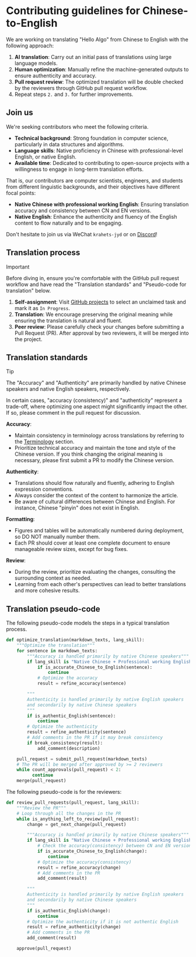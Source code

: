 # Contributing guidelines for Chinese-to-English

We are working on translating "Hello Algo" from Chinese to English with the following approach:

1. **AI translation**: Carry out an initial pass of translations using large language models.
2. **Human optimization**: Manually refine the machine-generated outputs to ensure authenticity and accuracy.
3. **Pull request review**: The optimized translation will be double checked by the reviewers through GitHub pull request workflow.
4. Repeat steps `2.` and `3.` for further improvements.

## Join us

We're seeking contributors who meet the following criteria.

- **Technical background**: Strong foundation in computer science, particularly in data structures and algorithms.
- **Language skills**: Native proficiency in Chinese with professional-level English, or native English.
- **Available time**: Dedicated to contributing to open-source projects with a willingness to engage in long-term translation efforts.

That is, our contributors are computer scientists, engineers, and students from different linguistic backgrounds, and their objectives have different focal points:

- **Native Chinese with professional working English**: Ensuring translation accuracy and consistency between CN and EN versions.
- **Native English**: Enhance the authenticity and fluency of the English content to flow naturally and to be engaging.

Don't hesitate to join us via WeChat `krahets-jyd` or on [Discord](https://discord.gg/9hrbyZFBX3)!

## Translation process

> [!important]
> Before diving in, ensure you're comfortable with the GitHub pull request workflow and have read the "Translation standards" and "Pseudo-code for translation" below.

1. **Self-assignment**: Visit [GitHub projects](https://github.com/users/krahets/projects/2/views/4) to select an unclaimed task and mark it as `In Progress`.
2. **Translation**: We encourage preserving the original meaning while ensuring the translation is natural and fluent.
3. **Peer review**: Please carefully check your changes before submitting a Pull Request (PR). After approval by two reviewers, it will be merged into the project.

## Translation standards

> [!tip]
> The "Accuracy" and "Authenticity" are primarily handled by native Chinese speakers and native English speakers, respectively.
>
> In certain cases, "accuracy (consistency)" and "authenticity" represent a trade-off, where optimizing one aspect might significantly impact the other. If so, please comment in the pull request for discussion.

**Accuracy**:

- Maintain consistency in terminology across translations by referring to the [Terminology](https://www.hello-algo.com/chapter_appendix/terminology/) section.
- Prioritize technical accuracy and maintain the tone and style of the Chinese version. If you think changing the original meaning is necessary, please first submit a PR to modify the Chinese version.

**Authenticity**:

- Translations should flow naturally and fluently, adhering to English expression conventions.
- Always consider the context of the content to harmonize the article.
- Be aware of cultural differences between Chinese and English. For instance, Chinese "pinyin" does not exist in English.

**Formatting**:

- Figures and tables will be automatically numbered during deployment, so DO NOT manually number them.
- Each PR should cover at least one complete document to ensure manageable review sizes, except for bug fixes.

**Review**:

- During the review, prioritize evaluating the changes, consulting the surrounding context as needed.
- Learning from each other's perspectives can lead to better translations and more cohesive results.

## Translation pseudo-code

The following pseudo-code models the steps in a typical translation process.

```python
def optimize_translation(markdown_texts, lang_skill):
    """Optimize the translation"""
    for sentence in markdown_texts:
        """Accuracy is handled primarily by native Chinese speakers"""
        if lang_skill is "Native Chinese + Professional working English":
            if is_accurate_Chinese_to_English(sentence):
                continue
            # Optimize the accuracy
            result = refine_accuracy(sentence)

        """
        Authenticity is handled primarily by native English speakers
        and secondarily by native Chinese speakers
        """
        if is_authentic_English(sentence):
            continue
        # Optimize the authenticity
        result = refine_authenticity(sentence)
        # Add comments in the PR if it may break consistency
        if break_consistency(result):
            add_comment(description)

    pull_request = submit_pull_request(markdown_texts)
    # The PR will be merged after approved by >= 2 reviewers
    while count_approvals(pull_request) < 2:
          continue
    merge(pull_request)
```

The following pseudo-code is for the reviewers:

```python
def review_pull_requests(pull_request, lang_skill):
    """Review the PR"""
    # Loop through all the changes in the PR
    while is_anything_left_to_review(pull_request):
        change = get_next_change(pull_request)

        """Accuracy is handled primarily by native Chinese speakers"""
        if lang_skill is "Native Chinese + Professional working English":
            # Check the accuracy(consistency) between CN and EN versions
            if is_accurate_Chinese_to_English(change):
                continue
            # Optimize the accuracy(consistency)
            result = refine_accuracy(change)
            # Add comments in the PR
            add_comment(result)

        """
        Authenticity is handled primarily by native English speakers
        and secondarily by native Chinese speakers
        """
        if is_authentic_English(change):
            continue
        # Optimize the authenticity if it is not authentic English
        result = refine_authenticity(change)
        # Add comments in the PR
        add_comment(result)

    approve(pull_request)
```
